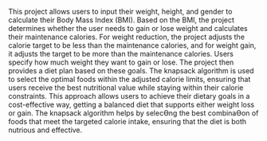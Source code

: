 This project allows users to input their weight, height, and gender to calculate their Body 
Mass Index (BMI). Based on the BMI, the project determines whether the user needs to gain 
or lose weight and calculates their maintenance calories. 
For weight reduction, the project adjusts the calorie target to be less than the maintenance 
calories, and for weight gain, it adjusts the target to be more than the maintenance calories. 
Users specify how much weight they want to gain or lose. The project then provides a diet 
plan based on these goals. 
The knapsack algorithm is used to select the optimal foods within the adjusted calorie limits, 
ensuring that users receive the best nutritional value while staying within their calorie 
constraints. This approach allows users to achieve their dietary goals in a cost-effective way, 
getting a balanced diet that supports either weight loss or gain. 
The knapsack algorithm helps by selecƟng the best combinaƟon of foods that meet the targeted 
calorie intake, ensuring that the diet is both nutrious and effective.
